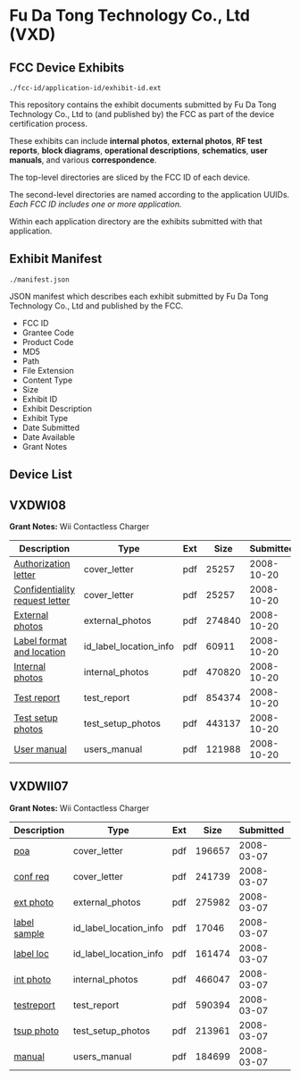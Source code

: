 # Fu Da Tong Technology Co., Ltd (VXD)
## FCC Device Exhibits

```
./fcc-id/application-id/exhibit-id.ext
```

This repository contains the exhibit documents submitted by Fu Da Tong Technology Co., Ltd to (and published by) the FCC as part of the device certification process.

These exhibits can include **internal photos**, **external photos**, **RF test reports**, **block diagrams**, **operational descriptions**, **schematics**, **user manuals**, and various **correspondence**.

The top-level directories are sliced by the FCC ID of each device.

The second-level directories are named according to the application UUIDs. *Each FCC ID includes one or more application.*

Within each application directory are the exhibits submitted with that application. 

## Exhibit Manifest

```
./manifest.json
```

JSON manifest which describes each exhibit submitted by Fu Da Tong Technology Co., Ltd and published by the FCC.

- FCC ID
- Grantee Code
- Product Code
- MD5
- Path
- File Extension
- Content Type
- Size
- Exhibit ID
- Exhibit Description
- Exhibit Type
- Date Submitted
- Date Available
- Grant Notes

## Device List
## VXDWI08
**Grant Notes:** Wii Contactless Charger

| Description | Type | Ext | Size | Submitted | Available |
| ----------- | ---- | --- | ---- | --------- | --------- |
| [Authorization letter](VXDWI08/9544beabef9ea189a4afb60038de6bca/1017442.pdf) | cover_letter | pdf | 25257 | 2008-10-20 | 2008-10-20 |
| [Confidentiality request letter](VXDWI08/9544beabef9ea189a4afb60038de6bca/1017442.pdf) | cover_letter | pdf | 25257 | 2008-10-20 | 2008-10-20 |
| [External photos](VXDWI08/9544beabef9ea189a4afb60038de6bca/1017445.pdf) | external_photos | pdf | 274840 | 2008-10-20 | 2008-10-20 |
| [Label format and location](VXDWI08/9544beabef9ea189a4afb60038de6bca/1017451.pdf) | id_label_location_info | pdf | 60911 | 2008-10-20 | 2008-10-20 |
| [Internal photos](VXDWI08/9544beabef9ea189a4afb60038de6bca/1017446.pdf) | internal_photos | pdf | 470820 | 2008-10-20 | 2008-10-20 |
| [Test report](VXDWI08/9544beabef9ea189a4afb60038de6bca/1017449.pdf) | test_report | pdf | 854374 | 2008-10-20 | 2008-10-20 |
| [Test setup photos](VXDWI08/9544beabef9ea189a4afb60038de6bca/1017448.pdf) | test_setup_photos | pdf | 443137 | 2008-10-20 | 2008-10-20 |
| [User manual](VXDWI08/9544beabef9ea189a4afb60038de6bca/1017452.pdf) | users_manual | pdf | 121988 | 2008-10-20 | 2008-10-20 |
## VXDWII07
**Grant Notes:** Wii Contactless Charger

| Description | Type | Ext | Size | Submitted | Available |
| ----------- | ---- | --- | ---- | --------- | --------- |
| [poa](VXDWII07/16b728bac0d87a9788ff41035bc416df/910979.pdf) | cover_letter | pdf | 196657 | 2008-03-07 | 2008-03-07 |
| [conf req](VXDWII07/16b728bac0d87a9788ff41035bc416df/910980.pdf) | cover_letter | pdf | 241739 | 2008-03-07 | 2008-03-07 |
| [ext photo](VXDWII07/16b728bac0d87a9788ff41035bc416df/910981.pdf) | external_photos | pdf | 275982 | 2008-03-07 | 2008-03-07 |
| [label sample](VXDWII07/16b728bac0d87a9788ff41035bc416df/910983.pdf) | id_label_location_info | pdf | 17046 | 2008-03-07 | 2008-03-07 |
| [label loc](VXDWII07/16b728bac0d87a9788ff41035bc416df/910984.pdf) | id_label_location_info | pdf | 161474 | 2008-03-07 | 2008-03-07 |
| [int photo](VXDWII07/16b728bac0d87a9788ff41035bc416df/910982.pdf) | internal_photos | pdf | 466047 | 2008-03-07 | 2008-03-07 |
| [testreport](VXDWII07/16b728bac0d87a9788ff41035bc416df/910985.pdf) | test_report | pdf | 590394 | 2008-03-07 | 2008-03-07 |
| [tsup photo](VXDWII07/16b728bac0d87a9788ff41035bc416df/910986.pdf) | test_setup_photos | pdf | 213961 | 2008-03-07 | 2008-03-07 |
| [manual](VXDWII07/16b728bac0d87a9788ff41035bc416df/910987.pdf) | users_manual | pdf | 184699 | 2008-03-07 | 2008-03-07 |
